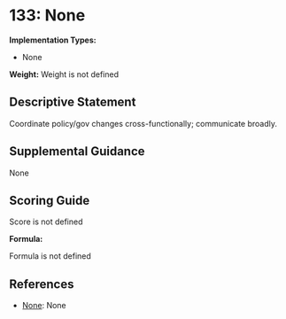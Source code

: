 # 133: None

**Implementation Types:**

- None

**Weight:** Weight is not defined

## Descriptive Statement

Coordinate policy/gov changes cross-functionally; communicate broadly.

## Supplemental Guidance

None

## Scoring Guide

Score is not defined

**Formula:**

Formula is not defined

## References

- [None](None): None

